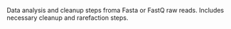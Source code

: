 Data analysis and cleanup steps froma Fasta or FastQ raw reads.
Includes necessary cleanup and rarefaction steps.

